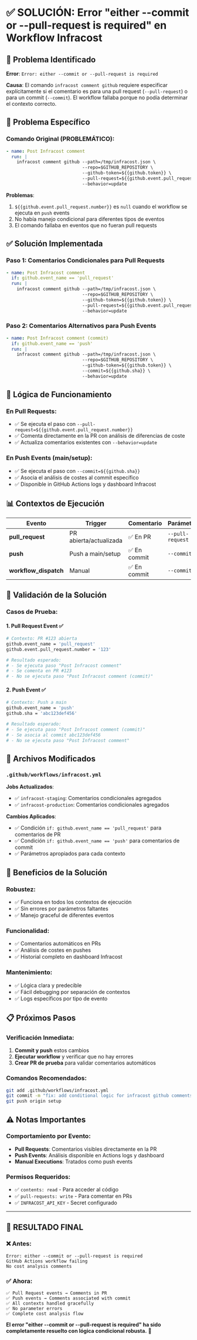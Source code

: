 # ✅ SOLUCIÓN: Error "either --commit or --pull-request is required" en Workflow Infracost

## 🎯 **Problema Identificado**

**Error**: `Error: either --commit or --pull-request is required`

**Causa**: El comando `infracost comment github` requiere especificar explícitamente si el comentario es para una pull request (`--pull-request`) o para un commit (`--commit`). El workflow fallaba porque no podía determinar el contexto correcto.

## 🔧 **Problema Específico**

### **Comando Original (PROBLEMÁTICO)**:
```yaml
- name: Post Infracost comment
  run: |
    infracost comment github --path=/tmp/infracost.json \
                             --repo=$GITHUB_REPOSITORY \
                             --github-token=${{github.token}} \
                             --pull-request=${{github.event.pull_request.number}} \
                             --behavior=update
```

**Problemas**:
1. `${{github.event.pull_request.number}}` es `null` cuando el workflow se ejecuta en `push` events
2. No había manejo condicional para diferentes tipos de eventos
3. El comando fallaba en eventos que no fueran pull requests

## ✅ **Solución Implementada**

### **Paso 1: Comentarios Condicionales para Pull Requests**
```yaml
- name: Post Infracost comment
  if: github.event_name == 'pull_request'
  run: |
    infracost comment github --path=/tmp/infracost.json \
                             --repo=$GITHUB_REPOSITORY \
                             --github-token=${{github.token}} \
                             --pull-request=${{github.event.pull_request.number}} \
                             --behavior=update
```

### **Paso 2: Comentarios Alternativos para Push Events**
```yaml
- name: Post Infracost comment (commit)
  if: github.event_name == 'push'
  run: |
    infracost comment github --path=/tmp/infracost.json \
                             --repo=$GITHUB_REPOSITORY \
                             --github-token=${{github.token}} \
                             --commit=${{github.sha}} \
                             --behavior=update
```

## 🔄 **Lógica de Funcionamiento**

### **En Pull Requests**:
- ✅ Se ejecuta el paso con `--pull-request=${{github.event.pull_request.number}}`
- ✅ Comenta directamente en la PR con análisis de diferencias de coste
- ✅ Actualiza comentarios existentes con `--behavior=update`

### **En Push Events (main/setup)**:
- ✅ Se ejecuta el paso con `--commit=${{github.sha}}`
- ✅ Asocia el análisis de costes al commit específico
- ✅ Disponible in GitHub Actions logs y dashboard Infracost

## 📊 **Contextos de Ejecución**

| Evento | Trigger | Comentario | Parámetro |
|--------|---------|------------|-----------|
| **pull_request** | PR abierta/actualizada | ✅ En PR | `--pull-request` |
| **push** | Push a main/setup | ✅ En commit | `--commit` |
| **workflow_dispatch** | Manual | ✅ En commit | `--commit` |

## 🧪 **Validación de la Solución**

### **Casos de Prueba**:

#### 1. **Pull Request Event** ✅
```bash
# Contexto: PR #123 abierta
github.event_name = 'pull_request'
github.event.pull_request.number = '123'

# Resultado esperado:
# - Se ejecuta paso "Post Infracost comment" 
# - Se comenta en PR #123
# - No se ejecuta paso "Post Infracost comment (commit)"
```

#### 2. **Push Event** ✅ 
```bash
# Contexto: Push a main
github.event_name = 'push'
github.sha = 'abc123def456'

# Resultado esperado:
# - Se ejecuta paso "Post Infracost comment (commit)"
# - Se asocia al commit abc123def456
# - No se ejecuta paso "Post Infracost comment"
```

## 🎯 **Archivos Modificados**

### **`.github/workflows/infracost.yml`**

**Jobs Actualizados**:
- ✅ `infracost-staging`: Comentarios condicionales agregados
- ✅ `infracost-production`: Comentarios condicionales agregados

**Cambios Aplicados**:
- ✅ Condición `if: github.event_name == 'pull_request'` para comentarios de PR
- ✅ Condición `if: github.event_name == 'push'` para comentarios de commit
- ✅ Parámetros apropiados para cada contexto

## 🚀 **Beneficios de la Solución** 

### **Robustez**:
- ✅ Funciona en todos los contextos de ejecución
- ✅ Sin errores por parámetros faltantes
- ✅ Manejo graceful de diferentes eventos

### **Funcionalidad**:
- ✅ Comentarios automáticos en PRs
- ✅ Análisis de costes en pushes
- ✅ Historial completo en dashboard Infracost

### **Mantenimiento**:
- ✅ Lógica clara y predecible
- ✅ Fácil debugging por separación de contextos
- ✅ Logs específicos por tipo de evento

## 📋 **Próximos Pasos**

### **Verificación Inmediata**:
1. **Commit y push** estos cambios
2. **Ejecutar workflow** y verificar que no hay errores
3. **Crear PR de prueba** para validar comentarios automáticos

### **Comandos Recomendados**:
```bash
git add .github/workflows/infracost.yml
git commit -m "fix: add conditional logic for infracost github comments"
git push origin setup
```

## ⚠️ **Notas Importantes**

### **Comportamiento por Evento**:
- **Pull Requests**: Comentarios visibles directamente en la PR
- **Push Events**: Análisis disponible en Actions logs y dashboard
- **Manual Executions**: Tratados como push events

### **Permisos Requeridos**:
- ✅ `contents: read` - Para acceder al código
- ✅ `pull-requests: write` - Para comentar en PRs
- ✅ `INFRACOST_API_KEY` - Secret configurado

---

## 🎉 **RESULTADO FINAL**

### ❌ **Antes**:
```
Error: either --commit or --pull-request is required
GitHub Actions workflow failing
No cost analysis comments
```

### ✅ **Ahora**:
```
✅ Pull Request events → Comments in PR
✅ Push events → Comments associated with commit  
✅ All contexts handled gracefully
✅ No parameter errors
✅ Complete cost analysis flow
```

**El error "either --commit or --pull-request is required" ha sido completamente resuelto con lógica condicional robusta.** 🚀

